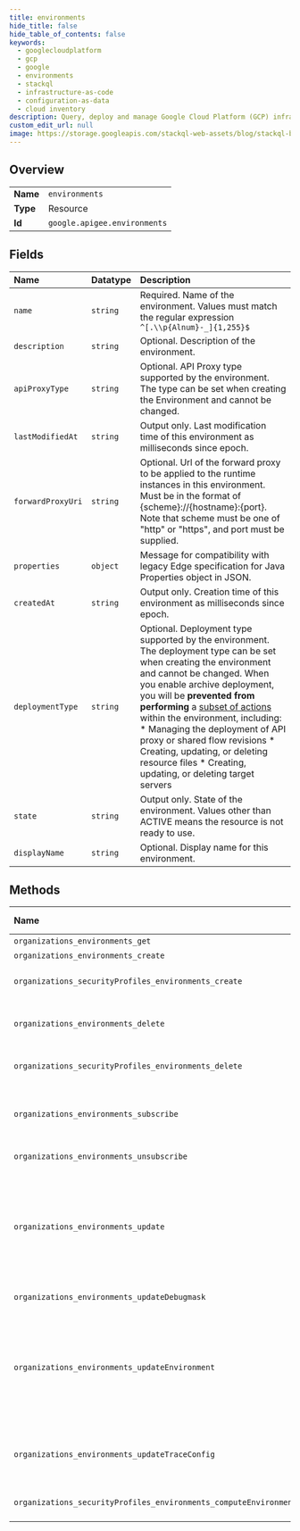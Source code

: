 ```yaml
---
title: environments
hide_title: false
hide_table_of_contents: false
keywords:
  - googlecloudplatform
  - gcp
  - google
  - environments
  - stackql
  - infrastructure-as-code
  - configuration-as-data
  - cloud inventory
description: Query, deploy and manage Google Cloud Platform (GCP) infrastructure and resources using SQL
custom_edit_url: null
image: https://storage.googleapis.com/stackql-web-assets/blog/stackql-blog-post-featured-image.png
---
```

  
    

## Overview
<table><tbody>
<tr><td><b>Name</b></td><td><code>environments</code></td></tr>
<tr><td><b>Type</b></td><td>Resource</td></tr>
<tr><td><b>Id</b></td><td><code>google.apigee.environments</code></td></tr>
</tbody></table>

## Fields
| Name | Datatype | Description |
|:-----|:---------|:------------|
| `name` | `string` | Required. Name of the environment. Values must match the regular expression `^[.\\p{Alnum}-_]{1,255}$` |
| `description` | `string` | Optional. Description of the environment. |
| `apiProxyType` | `string` | Optional. API Proxy type supported by the environment. The type can be set when creating the Environment and cannot be changed. |
| `lastModifiedAt` | `string` | Output only. Last modification time of this environment as milliseconds since epoch. |
| `forwardProxyUri` | `string` | Optional. Url of the forward proxy to be applied to the runtime instances in this environment. Must be in the format of {scheme}://{hostname}:{port}. Note that scheme must be one of "http" or "https", and port must be supplied. |
| `properties` | `object` | Message for compatibility with legacy Edge specification for Java Properties object in JSON. |
| `createdAt` | `string` | Output only. Creation time of this environment as milliseconds since epoch. |
| `deploymentType` | `string` | Optional. Deployment type supported by the environment. The deployment type can be set when creating the environment and cannot be changed. When you enable archive deployment, you will be **prevented from performing** a [subset of actions](https://cloud.google.com/apigee/docs/api-platform/local-development/overview#prevented-actions) within the environment, including: * Managing the deployment of API proxy or shared flow revisions * Creating, updating, or deleting resource files * Creating, updating, or deleting target servers |
| `state` | `string` | Output only. State of the environment. Values other than ACTIVE means the resource is not ready to use. |
| `displayName` | `string` | Optional. Display name for this environment. |
## Methods
| Name | Accessible by | Required Params | Description |
|:-----|:--------------|:----------------|:------------|
| `organizations_environments_get` | `SELECT` | `name` | Gets environment details. |
| `organizations_environments_create` | `INSERT` | `parent` | Creates an environment in an organization. |
| `organizations_securityProfiles_environments_create` | `INSERT` | `parent` | CreateSecurityProfileEnvironmentAssociation creates profile environment association i.e. attaches environment to security profile. |
| `organizations_environments_delete` | `DELETE` | `name` | Deletes an environment from an organization. **Note**: You must delete all key value maps and key value entries before you can delete an environment. |
| `organizations_securityProfiles_environments_delete` | `DELETE` | `name` | DeleteSecurityProfileEnvironmentAssociation removes profile environment association i.e. detaches environment from security profile. |
| `organizations_environments_subscribe` | `EXEC` | `parent` | Creates a subscription for the environment's Pub/Sub topic. The server will assign a random name for this subscription. The "name" and "push_config" must *not* be specified. |
| `organizations_environments_unsubscribe` | `EXEC` | `parent` | Deletes a subscription for the environment's Pub/Sub topic. |
| `organizations_environments_update` | `EXEC` | `name` | Updates an existing environment. When updating properties, you must pass all existing properties to the API, even if they are not being changed. If you omit properties from the payload, the properties are removed. To get the current list of properties for the environment, use the [Get Environment API](https://cloud.google.com/apigee/docs/reference/apis/apigee/rest/v1/organizations.environments/get). **Note**: Both `PUT` and `POST` methods are supported for updating an existing environment. |
| `organizations_environments_updateDebugmask` | `EXEC` | `name` | Updates the debug mask singleton resource for an environment. |
| `organizations_environments_updateEnvironment` | `EXEC` | `name` | Updates an existing environment. When updating properties, you must pass all existing properties to the API, even if they are not being changed. If you omit properties from the payload, the properties are removed. To get the current list of properties for the environment, use the [Get Environment API](https://cloud.google.com/apigee/docs/reference/apis/apigee/rest/v1/organizations.environments/get). **Note**: Both `PUT` and `POST` methods are supported for updating an existing environment. |
| `organizations_environments_updateTraceConfig` | `EXEC` | `name` | Updates the trace configurations in an environment. Note that the repeated fields have replace semantics when included in the field mask and that they will be overwritten by the value of the fields in the request body. |
| `organizations_securityProfiles_environments_computeEnvironmentScores` | `EXEC` | `profileEnvironment` | ComputeEnvironmentScores calculates scores for requested time range for the specified security profile and environment. |
